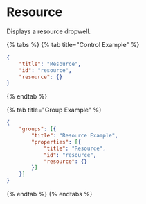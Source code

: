 # Resource

Displays a resource dropwell.

{% tabs %}
{% tab title="Control Example" %}
```json
{
    "title": "Resource",
    "id": "resource",
    "resource": {}
}
```
{% endtab %}

{% tab title="Group Example" %}
```json
{
    "groups": [{
        "title": "Resource Example",
        "properties": [{
            "title": "Resource",
            "id": "resource",
            "resource": {}
        }]
    }]
}
```
{% endtab %}
{% endtabs %}



